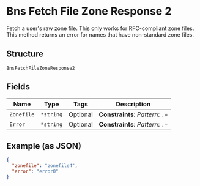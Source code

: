 # Bns Fetch File Zone Response 2

Fetch a user's raw zone file. This only works for RFC-compliant zone files. This method returns an error for names that have non-standard zone files.

## Structure

`BnsFetchFileZoneResponse2`

## Fields

| Name       | Type      | Tags     | Description                      |
| ---------- | --------- | -------- | -------------------------------- |
| `Zonefile` | `*string` | Optional | **Constraints**: _Pattern_: `.+` |
| `Error`    | `*string` | Optional | **Constraints**: _Pattern_: `.+` |

## Example (as JSON)

```json
{
  "zonefile": "zonefile4",
  "error": "error0"
}
```
